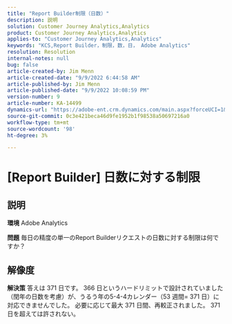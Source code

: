 ```yaml
---
title: "Report Builder制限（日数）"
description: 説明
solution: Customer Journey Analytics,Analytics
product: Customer Journey Analytics,Analytics
applies-to: "Customer Journey Analytics,Analytics"
keywords: "KCS,Report Builder，制限，数，日， Adobe Analytics"
resolution: Resolution
internal-notes: null
bug: false
article-created-by: Jim Menn
article-created-date: "9/9/2022 6:44:58 AM"
article-published-by: Jim Menn
article-published-date: "9/9/2022 10:08:59 PM"
version-number: 9
article-number: KA-14499
dynamics-url: "https://adobe-ent.crm.dynamics.com/main.aspx?forceUCI=1&pagetype=entityrecord&etn=knowledgearticle&id=fcd64fe9-0a30-ed11-9db1-0022480866ad"
source-git-commit: 0c3e421beca46d9fe1952b1f98538a50697216a0
workflow-type: tm+mt
source-wordcount: '98'
ht-degree: 3%

---
```


# [Report Builder] 日数に対する制限

## 説明


<b>環境</b>
Adobe Analytics

<b>問題</b>
毎日の精度の単一のReport Builderリクエストの日数に対する制限は何ですか？


## 解像度


<b>解決策</b>
答えは 371 日です。
366 日というハードリミットで設計されていました（閏年の日数を考慮）が、うるう年の5-4-4カレンダー（53 週間= 371 日）に対応できませんでした。
必要に応じて最大 371 日間、再較正されました。
371 日を超えては許されない。
